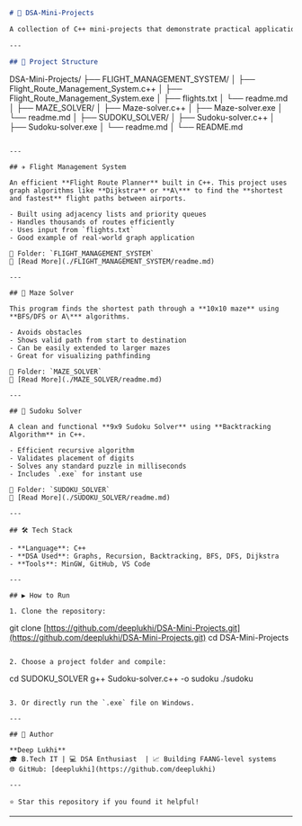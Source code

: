 
```markdown
# 🧠 DSA-Mini-Projects

A collection of C++ mini-projects that demonstrate practical applications of core **Data Structures and Algorithms (DSA)**. These projects are built to help students and developers strengthen their DSA concepts while building something hands-on and useful.

---

## 📁 Project Structure

```

DSA-Mini-Projects/
├── FLIGHT\_MANAGEMENT\_SYSTEM/
│   ├── Flight\_Route\_Management\_System.c++
│   ├── Flight\_Route\_Management\_System.exe
│   ├── flights.txt
│   └── readme.md
│
├── MAZE\_SOLVER/
│   ├── Maze-solver.c++
│   ├── Maze-solver.exe
│   └── readme.md
│
├── SUDOKU\_SOLVER/
│   ├── Sudoku-solver.c++
│   ├── Sudoku-solver.exe
│   └── readme.md
│
└── README.md

```

---

## ✈️ Flight Management System

An efficient **Flight Route Planner** built in C++. This project uses graph algorithms like **Dijkstra** or **A\*** to find the **shortest and fastest** flight paths between airports.

- Built using adjacency lists and priority queues
- Handles thousands of routes efficiently
- Uses input from `flights.txt`
- Good example of real-world graph application

📂 Folder: `FLIGHT_MANAGEMENT_SYSTEM`  
📄 [Read More](./FLIGHT_MANAGEMENT_SYSTEM/readme.md)

---

## 🚀 Maze Solver

This program finds the shortest path through a **10x10 maze** using **BFS/DFS or A\*** algorithms.

- Avoids obstacles
- Shows valid path from start to destination
- Can be easily extended to larger mazes
- Great for visualizing pathfinding

📂 Folder: `MAZE_SOLVER`  
📄 [Read More](./MAZE_SOLVER/readme.md)

---

## 🎯 Sudoku Solver

A clean and functional **9x9 Sudoku Solver** using **Backtracking Algorithm** in C++.

- Efficient recursive algorithm
- Validates placement of digits
- Solves any standard puzzle in milliseconds
- Includes `.exe` for instant use

📂 Folder: `SUDOKU_SOLVER`  
📄 [Read More](./SUDOKU_SOLVER/readme.md)

---

## 🛠️ Tech Stack

- **Language**: C++
- **DSA Used**: Graphs, Recursion, Backtracking, BFS, DFS, Dijkstra
- **Tools**: MinGW, GitHub, VS Code

---

## ▶️ How to Run

1. Clone the repository:
```

git clone [https://github.com/deeplukhi/DSA-Mini-Projects.git](https://github.com/deeplukhi/DSA-Mini-Projects.git)
cd DSA-Mini-Projects

```

2. Choose a project folder and compile:
```

cd SUDOKU\_SOLVER
g++ Sudoku-solver.c++ -o sudoku
./sudoku

```

3. Or directly run the `.exe` file on Windows.

---

## 🙌 Author

**Deep Lukhi**  
🎓 B.Tech IT | 💻 DSA Enthusiast  | 📈 Building FAANG-level systems  
🌐 GitHub: [deeplukhi](https://github.com/deeplukhi)

---

⭐ Star this repository if you found it helpful!
```

---